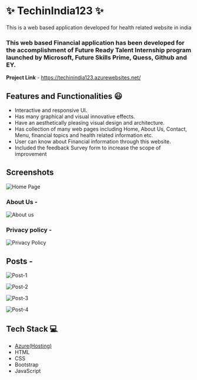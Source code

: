 # ✨ TechinIndia123  ✨

This is a web based application developed for health related website in india

### This web based Financial application has been developed for the accomplishment of Future Ready Talent Internship program launched by Microsoft, Future Skills Prime, Quess, Github and EY.


**Project Link** - https://techinindia123.azurewebsites.net/


## Features and Functionalities 😃

- Interactive and responsive UI.
- Has many graphical and visual innovative effects.
- Have an aesthetically pleasing visual design and architecture.
- Has collection of many web pages including Home, About Us, Contact, Menu, financial topics and health related information etc.
- User can know about Financial information through this website.
- Included the feedback Survey form to increase the scope of improvement 

## Screenshots

 
![Home Page](https://user-images.githubusercontent.com/115529251/196031124-eac4ed5e-acb0-4a68-bfa6-b302bf7c22ab.png)


   

### About Us -

![About us](https://user-images.githubusercontent.com/115529251/196031150-dbd6f4df-0b46-47f6-a86b-4a636d592414.png)






### Privacy policy -


![Privacy Policy](https://user-images.githubusercontent.com/115529251/196031154-80306af7-c828-4efb-99fe-c25799ad9ce9.png)





## Posts -

![Post-1](https://user-images.githubusercontent.com/115529251/196031385-6d566c2c-566a-49ec-9203-9c5a1d98fa6e.png)

![Post-2](https://user-images.githubusercontent.com/115529251/196031390-7638a4bc-a7c8-4fde-af62-a5109709bcf6.png)

![Post-3](https://user-images.githubusercontent.com/115529251/196031606-e5044777-4269-4032-bc68-d7c983d84107.png)

![Post-4](https://user-images.githubusercontent.com/115529251/196031613-a7c65431-6d8e-48cd-a71d-178dce25134b.png)





## Tech Stack 💻

- [Azure(Hosting)](https://azure.microsoft.com/en-in/features/azure-portal/)
- HTML
- CSS
- Bootstrap
- JavaScript
